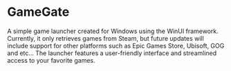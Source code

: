 # GameGate
A simple game launcher created for Windows using the WinUI framework. Currently, it only retrieves games from Steam, but future updates will include support for other platforms such as Epic Games Store, Ubisoft, GOG and etc... The launcher features a user-friendly interface and streamlined access to your favorite games.
